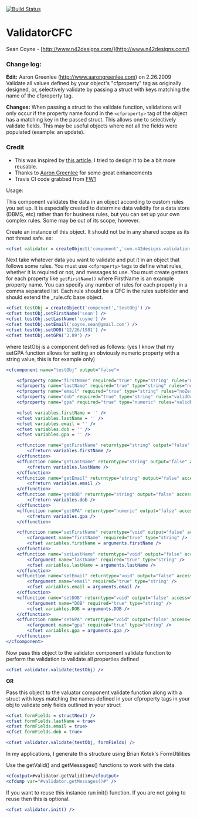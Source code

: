 [![Build Status](https://travis-ci.org/framework-one/fw1.png)](https://travis-ci.org/seancoyne/validatorCFC)

# ValidatorCFC
Sean Coyne - [http://www.n42designs.com/](http://www.n42designs.com/)

### Change log:

**Edit:** Aaron Greenlee (http://www.aarongreenlee.com) on 2.26.2009
Validate all values defined by your object's "cfproperty" tag as originally designed, or, selectively validate
by passing a struct with keys matching the name of the cfproperty tag.

**Changes:** When passing a struct to the validate function, validations will only occur if the property name
found in the `<cfproperty>` tag of the object has a matching key in the passed struct.
This allows one to selectively validate fields. This may be useful objects where not all the fields were populated (example: an update).

### Credit

* This was inspired by [this article](http://coldfusion.sys-con.com/read/370835.htm). I tried to design it to be a bit more reusable.
* Thanks to [Aaron Greenlee](http://www.aarongreenlee.com) for some great enhancements
* Travis CI code grabbed from [FW1](https://github.com/framework-one/fw1)

Usage:

This component validates the data in an object according to custom rules you set up.  It is especially created to determine data validity for a data store (DBMS, etc) rather than for business rules, but you can set up your own complex rules.  Some may be out of its scope, however.

Create an instance of this object.  It should not be in any shared scope as its not thread safe. ex: 

```cfml
<cfset validator = createObject('component','com.n42designs.validation.validator').init() />
```

Next take whatever data you want to validate and put it in an object that follows some rules. You must use `<cfproperty>` tags to define what rules, whether it is required or not, and messages to use. You must create getters for each property like `getFirstName()` where FirstName is an example property name. You can specify any number of rules for each property in a comma separated list.  Each rule should be a CFC in the rules subfolder and should extend the _rule.cfc base object.

```cfml
<cfset testObj = createObject('component','testObj') />
<cfset testObj.setFirstName('sean') />
<cfset testObj.setLastName('coyne') />
<cfset testObj.setEmail('coyne.sean@gmail.com') />
<cfset testObj.setDOB('12/26/1981') />
<cfset testObj.setGPA('3.89') />
```

where testObj is a component defined as follows: (yes I know that my setGPA function allows for setting an obviously numeric property with a string value, this is for example only)

```cfml
<cfcomponent name="testObj" output="false">

	<cfproperty name="firstName" required="true" type="string" rules="noZeroLengthString" invalidMessage="Please provide your first name" />
	<cfproperty name="lastName" required="true" type="string" rules="noZeroLengthString" invalidMessage="Please provide your last name" />
	<cfproperty name="email" required="true" type="string" rules="noZeroLengthString,validEmail" invalidMessage="Please provide a valid email address" />
	<cfproperty name="dob" required="true" type="string" rules="validDate" invalidMessage="Please provide a valid date of birth" />
	<cfproperty name="gpa" required="true" type="numeric" rules="validNumber" invalidMessage="Please provide a valid number for GPA" />

	<cfset variables.firstName = '' />
	<cfset variables.lastName = '' />
	<cfset variables.email = '' />
	<cfset variables.dob = '' />
	<cfset variables.gpa = '' />

	<cffunction name="getFirstName" returntype="string" output="false" access="public">
		<cfreturn variables.firstName />
	</cffunction>
	<cffunction name="getLastName" returntype="string" output="false" access="public">
		<cfreturn variables.lastName />
	</cffunction>
	<cffunction name="getEmail" returntype="string" output="false" access="public">
		<cfreturn variables.email />
	</cffunction>
	<cffunction name="getDOB" returntype="string" output="false" access="public">
		<cfreturn variables.dob />
	</cffunction>
	<cffunction name="getGPA" returntype="numeric" output="false" access="public">
		<cfreturn variables.gpa />
	</cffunction>

	<cffunction name="setFirstName" returntype="void" output="false" access="public">
		<cfargument name="firstName" required="true" type="string" />
		<cfset variables.firstName = arguments.firstName />
	</cffunction>
	<cffunction name="setLastName" returntype="void" output="false" access="public">
		<cfargument name="lastName" required="true" type="string" />
		<cfset variables.lastName = arguments.lastName />
	</cffunction>
	<cffunction name="setEmail" returntype="void" output="false" access="public">
		<cfargument name="email" required="true" type="string" />
		<cfset variables.email = arguments.email />
	</cffunction>
	<cffunction name="setDOB" returntype="void" output="false" access="public">
		<cfargument name="DOB" required="true" type="string" />
		<cfset variables.DOB = arguments.DOB />
	</cffunction>
	<cffunction name="setGPA" returntype="void" output="false" access="public">
		<cfargument name="gpa" required="true" type="string" />
		<cfset variables.gpa = arguments.gpa />
	</cffunction>
</cfcomponent>
```

Now pass this object to the validator component validate function to perform the validation to validate all properties defined

```cfml
<cfset validator.validate(testObj) />
```

**OR**

Pass this object to the valuator component validate function along with a struct with keys matching the names defined in your cfproperty tags in your obj to validate only fields outlined in your struct

```cfml
<cfset formFields = structNew() />
<cfset formFields.lastName = true>
<cfset formFields.email = true>
<cfset formFields.dob = true>

<cfset validator.validate(testObj, formFields) />
```

In my applications, I generate this structure using Brian Kotek's FormUtilities

Use the getValid() and getMessages() functions to work with the data.

```cfml
<cfoutput>#validator.getValid()#</cfoutput>
<cfdump var="#validator.getMessages()#" />
```

If you want to reuse this instance run init() function. If you are not going to reuse then this is optional.

```cfml
<cfset validator.init() />
```
